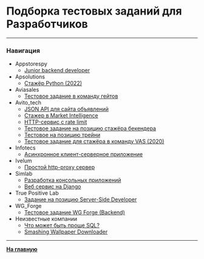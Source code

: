 # Подборка тестовых заданий для Разработчиков

***
### Навигация
- Appstorespy
	- [Junior backend developer](Appstorespy/assignment.md)
- Apsolutions
	- [Стажёр Python (2022)](Apsolutions/assignment.md)
- Aviasales
	- [Тестовое задание в команду гейтов](aviasales/assignment.md)
- Avito_tech
	- [JSON API для сайта объявлений](Avito_tech/assignment1.md)
	- [Стажер в Market Intelligence](Avito_tech/assignment2.md)
	- [HTTP-сервис с rate limit](Avito_tech/assignment3.md)
	- [Тестовое задание на позицию стажёра бекендера](Avito_tech/assignment4.md)
	- [Тестовое на позицию трейни](Avito_tech/assignment5)
	- [Тестовое задание для стажёра в команду VAS (2020)](Avito_tech/assignment6.md)
- Infotecs
	- [Асинхронное клиент-серверное приложение](Infotecs/assignment.md)
- Ivelum
	- [Простой http-proxy сервер](Ivelum/assignment.md)
- Simlab
	- [Разработка консольных приложений](SIMLAB/assignment1.md)
	- [Веб сервис на Django](SIMLAB/assignment2.md)
- True Positive Lab
	- [Задание на позицию Server-Side Developer](True%20Positive%20Lab/assignment.md)
- WG_Forge
	- [Тестовое задание WG Forge (Backend)](WG_Forge/assignment.md)
- Неизвестные компании
	- [Что может быть проще SQL?](Unknown/assignment1.md)
	- [Smashing Wallpaper Downloader](Unknown/assignment2.md)

***

**[На главную](/README.md)**

